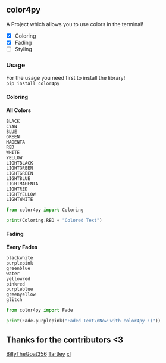 ## color4py

A Project which allows you to use colors in the terminal!

- [x] Coloring
- [x] Fading
- [ ] Styling

### Usage

For the usage you need first to install the library!
<br>```pip install color4py```
<br>

#### Coloring
**All Colors**
```
BLACK
CYAN
BLUE
GREEN
MAGENTA
RED
WHITE
YELLOW
LIGHTBLACK
LIGHTGREEN
LIGHTGREEN
LIGHTBLUE
LIGHTMAGENTA
LIGHTRED
LIGHTYELLOW
LIGHTWHITE
```

```py
from color4py import Coloring

print(Coloring.RED + "Colored Text")
```

#### Fading

**Every Fades**
```
blackwhite
purplepink
greenblue
water
yellowred
pinkred
purpleblue
greenyellow
glitch
```

```py
from color4py import Fade

print(Fade.purplepink("Faded Text\nNow with color4py :)"))
```


## Thanks for the contributors <3
[BillyTheGoat356](https://github.com/billythegoat356)
[Tartley](https://github.com/tartley)
[xl](https://discord.com/users/781632044735135744)
